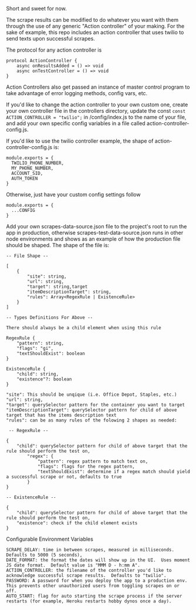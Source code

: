 Short and sweet for now.

The scrape results can be modified to do whatever you want with them through the use of any generic "Action controller" of your making.  For the sake of example, this repo includes an action controller that uses twilio to send texts upon successful scrapes.

The protocol for any action controller is
```
protocol ActionController {
    async onResultsAdded = () => void
    async onTestController = () => void
}
```
Action Controllers also get passed an instance of master control program to take advantage of error logging methods, config vars, etc.

If you'd like to change the action controller to your own custom one, create your own controller file in the controllers directory, update the const `const ACTION_CONTROLLER = "twilio";` in /config/index.js to the name of your file, and add your own specific config variables in a file called action-controller-config.js.

If you'd like to use the twilio controller example, the shape of action-controller-config.js is:
```
module.exports = {
  TWILIO_PHONE_NUMBER,
  MY_PHONE_NUMBER,
  ACCOUNT_SID,
  AUTH_TOKEN
}
```

Otherwise, just have your custom config settings follow 
```
module.exports = {
  ...CONFIG
}
```


Add your own scrapes-data-source.json file to the project's root to run the app in production, otherwise scrapes-test-data-source.json runs in other node environments and shows as an example of how the production file should be shaped.  The shape of the file is:

```
-- File Shape --

[
    {
        "site": string,
        "url": string,
        "target": string,target
        "itemDescriptionTarget": string,
        "rules": Array<RegexRule | ExistenceRule>
    }
]

-- Types Definitions For Above --

There should always be a child element when using this rule

RegexRule {
    "pattern": string,
    "flags": "gi",
    "textShouldExist": boolean
}

ExistenceRule {
    "child": string,
    "existence"?: boolean
}
```

```
"site": This should be unqique (i.e. Office Depot, Staples, etc.)
"url": string,
"target": querySelector pattern for the container you want to target
"itemDescriptionTarget": querySelector pattern for child of above target that has the items description text 
"rules": can be as many rules of the folowing 2 shapes as needed:

 -- RegexRule --

{
    "child": querySelector pattern for child of above target that the rule should perform the test on,
        "regex": {
            "pattern": regex pattern to match text on,
            "flags": flags for the regex pattern,
            "textShouldExist": determine if a regex match should yield a successful scrape or not, defaults to true
        }
}

-- ExistenceRule --

{
    "child": querySelector pattern for child of above target that the rule should perform the test on,
    "existence": check if the child element exists
}
```

Configurable Environment Variables
```
SCRAPE_DELAY: time in between scrapes, measured in milliseconds.  Defaults to 5000 (5 seconds),
DATE_FORMAT: the format the dates will show up in the UI.  Uses moment JS date format.  Default value is "MMM D - h:mm A".
ACTION_CONTROLLER: the filename of the controller you'd like to acknowledge successful scrape results.  Defaults to "twilio".
PASSWORD: A password for when you deploy the app to a production env.  This prevents other unauthorized users from toggling scrapes on or off.
AUTO_START: flag for auto starting the scrape process if the server restarts (for example, Heroku restarts hobby dynos once a day).
```